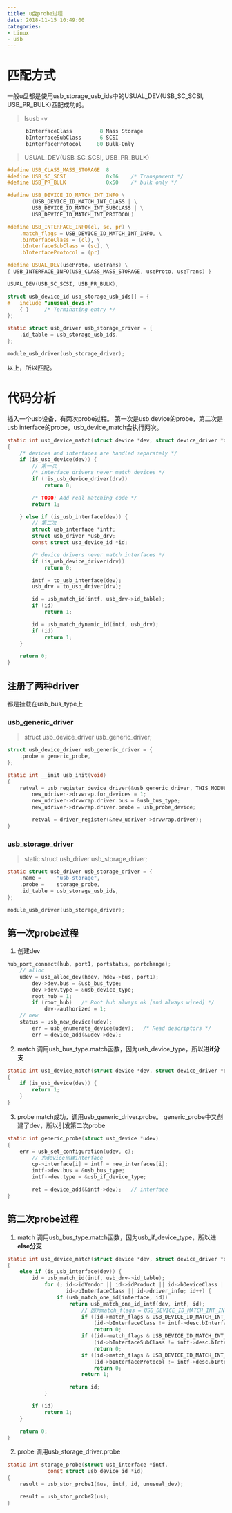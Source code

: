 ```yaml
---
title: u盘probe过程
date: 2018-11-15 10:49:00
categories:
- Linux
- usb
---
```


# 匹配方式
一般u盘都是使用usb_storage_usb_ids中的USUAL_DEV(USB_SC_SCSI, USB_PR_BULK)匹配成功的。

> lsusb -v

```c
      bInterfaceClass         8 Mass Storage
      bInterfaceSubClass      6 SCSI
      bInterfaceProtocol     80 Bulk-Only
```
<!--more-->

> USUAL_DEV(USB_SC_SCSI, USB_PR_BULK)

```c
#define USB_CLASS_MASS_STORAGE	8
#define USB_SC_SCSI				0x06	/* Transparent */
#define USB_PR_BULK				0x50	/* bulk only */

#define USB_DEVICE_ID_MATCH_INT_INFO \
		(USB_DEVICE_ID_MATCH_INT_CLASS | \
		USB_DEVICE_ID_MATCH_INT_SUBCLASS | \
		USB_DEVICE_ID_MATCH_INT_PROTOCOL)

#define USB_INTERFACE_INFO(cl, sc, pr) \
	.match_flags = USB_DEVICE_ID_MATCH_INT_INFO, \
	.bInterfaceClass = (cl), \
	.bInterfaceSubClass = (sc), \
	.bInterfaceProtocol = (pr)

#define USUAL_DEV(useProto, useTrans) \
{ USB_INTERFACE_INFO(USB_CLASS_MASS_STORAGE, useProto, useTrans) }

USUAL_DEV(USB_SC_SCSI, USB_PR_BULK),

struct usb_device_id usb_storage_usb_ids[] = {
#	include "unusual_devs.h"
	{ }		/* Terminating entry */
};

static struct usb_driver usb_storage_driver = {
	.id_table =	usb_storage_usb_ids,
};

module_usb_driver(usb_storage_driver);
```
以上，所以匹配。

# 代码分析
插入一个usb设备，有两次probe过程。
第一次是usb device的probe，第二次是usb interface的probe，usb_device_match会执行两次。
```c
static int usb_device_match(struct device *dev, struct device_driver *drv)
{
	/* devices and interfaces are handled separately */
	if (is_usb_device(dev)) {
		// 第一次
		/* interface drivers never match devices */
		if (!is_usb_device_driver(drv))
			return 0;

		/* TODO: Add real matching code */
		return 1;

	} else if (is_usb_interface(dev)) {
		// 第二次
		struct usb_interface *intf;
		struct usb_driver *usb_drv;
		const struct usb_device_id *id;

		/* device drivers never match interfaces */
		if (is_usb_device_driver(drv))
			return 0;

		intf = to_usb_interface(dev);
		usb_drv = to_usb_driver(drv);

		id = usb_match_id(intf, usb_drv->id_table);
		if (id)
			return 1;

		id = usb_match_dynamic_id(intf, usb_drv);
		if (id)
			return 1;
	}

	return 0;
}
```

## 注册了两种driver
都是挂载在usb_bus_type上
### usb_generic_driver
> struct usb_device_driver usb_generic_driver;

```c
struct usb_device_driver usb_generic_driver = {
	.probe = generic_probe,
};

static int __init usb_init(void)
{
	retval = usb_register_device_driver(&usb_generic_driver, THIS_MODULE);
		new_udriver->drvwrap.for_devices = 1;
		new_udriver->drvwrap.driver.bus = &usb_bus_type;
		new_udriver->drvwrap.driver.probe = usb_probe_device;

		retval = driver_register(&new_udriver->drvwrap.driver);
}
```

### usb_storage_driver
> static struct usb_driver usb_storage_driver;

```c
static struct usb_driver usb_storage_driver = {
	.name =		"usb-storage",
	.probe =	storage_probe,
	.id_table =	usb_storage_usb_ids,
};

module_usb_driver(usb_storage_driver);
```

## 第一次probe过程
1. 创建dev
```c
hub_port_connect(hub, port1, portstatus, portchange);
	// alloc
	udev = usb_alloc_dev(hdev, hdev->bus, port1);
		dev->dev.bus = &usb_bus_type;
		dev->dev.type = &usb_device_type;
		root_hub = 1;
		if (root_hub)	/* Root hub always ok [and always wired] */
			dev->authorized = 1;
	// new
	status = usb_new_device(udev);
		err = usb_enumerate_device(udev);	/* Read descriptors */
		err = device_add(&udev->dev);
```

2. match
调用usb_bus_type.match函数，因为usb_device_type，所以进**if分支**
```c
static int usb_device_match(struct device *dev, struct device_driver *drv)
{
	if (is_usb_device(dev)) {
		return 1;
	}
}
```

3. probe
match成功，调用usb_generic_driver.probe。
generic_probe中又创建了dev，所以引发第二次probe
```c
static int generic_probe(struct usb_device *udev)
{
	err = usb_set_configuration(udev, c);
		// 为device创建interface
		cp->interface[i] = intf = new_interfaces[i];
		intf->dev.bus = &usb_bus_type;
		intf->dev.type = &usb_if_device_type;

		ret = device_add(&intf->dev);	// interface
}
```

## 第二次probe过程
1. match
调用usb_bus_type.match函数，因为usb_if_device_type，所以进**else分支**
```c
static int usb_device_match(struct device *dev, struct device_driver *drv)
{
	else if (is_usb_interface(dev)) {
		id = usb_match_id(intf, usb_drv->id_table);
			for (; id->idVendor || id->idProduct || id->bDeviceClass ||
				   id->bInterfaceClass || id->driver_info; id++) {
				if (usb_match_one_id(interface, id))
					return usb_match_one_id_intf(dev, intf, id);
						// 因为match_flags = USB_DEVICE_ID_MATCH_INT_INFO，所以以下都要匹配才能return 1
						if ((id->match_flags & USB_DEVICE_ID_MATCH_INT_CLASS) &&
							(id->bInterfaceClass != intf->desc.bInterfaceClass))
							return 0;
						if ((id->match_flags & USB_DEVICE_ID_MATCH_INT_SUBCLASS) &&
							(id->bInterfaceSubClass != intf->desc.bInterfaceSubClass))
							return 0;
						if ((id->match_flags & USB_DEVICE_ID_MATCH_INT_PROTOCOL) &&
							(id->bInterfaceProtocol != intf->desc.bInterfaceProtocol))
							return 0;
						return 1;

					return id;
			}

		if (id)
			return 1;
	}

	return 0;
}
```

2. probe
调用usb_storage_driver.probe
```c
static int storage_probe(struct usb_interface *intf,
			 const struct usb_device_id *id)
{
	result = usb_stor_probe1(&us, intf, id, unusual_dev);

	result = usb_stor_probe2(us);
}
```

